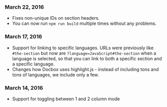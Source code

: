 ### March 22, 2016

* Fixes non-unique IDs on section headers.
* You can now run `npm run build` multiple times without any problems.

### March 17, 2016

* Support for linking to specific languages. URLs were previously like
  `#the-section` but now are `?language=JavaScript#the-section` when a language
  is selected, so that you can link to both a specific section and a specific
  language.
* Changes how Docbox uses highlight.js - instead of including tons and tons
  of languages, we include only a few.

### March 14, 2016

* Support for toggling between 1 and 2 column mode
